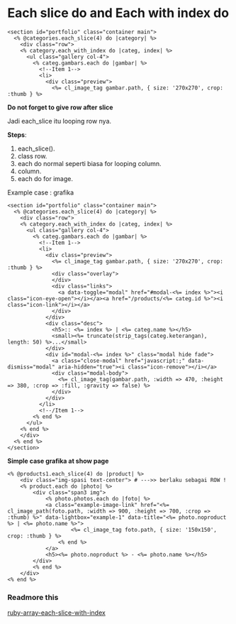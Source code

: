 # Each slice do and Each with index do

	<section id="portfolio" class="container main">
	  <% @categories.each_slice(4) do |category| %>
	    <div class="row">
	    <% category.each_with_index do |categ, index| %>
	      <ul class="gallery col-4">
	        <% categ.gambars.each do |gambar| %>
	          <!--Item 1-->
	          <li>
	            <div class="preview">
	              <%= cl_image_tag gambar.path, { size: '270x270', crop: :thumb } %>

**Do not forget to give row after slice**

Jadi each_slice itu looping row nya.

**Steps**: 

1. each_slice().
2. class row.
3. each do normal seperti biasa for looping column.
4. column.
4. each do for image.

Example case : grafika

	<section id="portfolio" class="container main">
	  <% @categories.each_slice(4) do |category| %>
	    <div class="row">
	    <% category.each_with_index do |categ, index| %>
	      <ul class="gallery col-4">
	        <% categ.gambars.each do |gambar| %>
	          <!--Item 1-->
	          <li>
	            <div class="preview">
	              <%= cl_image_tag gambar.path, { size: '270x270', crop: :thumb } %>
	              <div class="overlay">
	              </div>
	              <div class="links">
	                <a data-toggle="modal" href="#modal-<%= index %>"><i class="icon-eye-open"></i></a><a href="/products/<%= categ.id %>"><i class="icon-link"></i></a>
	              </div>
	            </div>
	            <div class="desc">
	              <h5>:: <%= index %> | <%= categ.name %></h5>
	              <small><%= truncate(strip_tags(categ.keterangan), length: 50) %>...</small>
	            </div>
	            <div id="modal-<%= index %>" class="modal hide fade">
	              <a class="close-modal" href="javascript:;" data-dismiss="modal" aria-hidden="true"><i class="icon-remove"></i></a>
	              <div class="modal-body">
	                <%= cl_image_tag(gambar.path, :width => 470, :height => 380, :crop => :fill, :gravity => false) %>
	              </div>
	            </div>
	          </li>
	          <!--/Item 1-->
	        <% end %>
	      </ul>
	    <% end %>
	    </div>
	  <% end %>
	</section>

**Simple case grafika at show page**

	<% @products1.each_slice(4) do |product| %>
		<div class="img-spasi text-center"> # --->> berlaku sebagai ROW !
		<% product.each do |photo| %>
			<div class="span3 img">
				<% photo.photos.each do |foto| %>
				<a class="example-image-link" href="<%= cl_image_path(foto.path, :width => 900, :height => 700, :crop => :thumb) %>" data-lightbox="example-1" data-title="<%= photo.noproduct %> | <%= photo.name %>">
						<%= cl_image_tag foto.path, { size: '150x150', crop: :thumb } %>
					<% end %>
				</a>	
				<h5><%= photo.noproduct %> - <%= photo.name %></h5>
			</div>
			<% end %>
		</div>
	<% end %>	
	
### Readmore this 

[ruby-array-each-slice-with-index](http://stackoverflow.com/questions/5983977/ruby-array-each-slice-with-index)	

